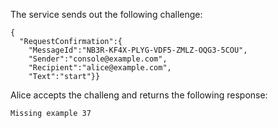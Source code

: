 
The service sends out the following challenge:

~~~~
{
  "RequestConfirmation":{
    "MessageId":"NB3R-KF4X-PLYG-VDF5-ZMLZ-OQG3-5COU",
    "Sender":"console@example.com",
    "Recipient":"alice@example.com",
    "Text":"start"}}
~~~~

Alice accepts the challeng and returns the following response:


~~~~
Missing example 37
~~~~




